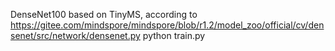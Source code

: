 DenseNet100 based on TinyMS, according to https://gitee.com/mindspore/mindspore/blob/r1.2/model_zoo/official/cv/densenet/src/network/densenet.py
python train.py

